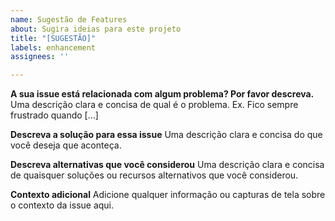 ```yaml
---
name: Sugestão de Features
about: Sugira ideias para este projeto
title: "[SUGESTÃO]"
labels: enhancement
assignees: ''

---
```


**A sua issue está relacionada com algum problema? Por favor descreva.**
Uma descrição clara e concisa de qual é o problema. Ex. Fico sempre frustrado quando [...]

**Descreva a solução para essa issue**
Uma descrição clara e concisa do que você deseja que aconteça.

**Descreva alternativas que você considerou**
Uma descrição clara e concisa de quaisquer soluções ou recursos alternativos que você considerou.

**Contexto adicional**
Adicione qualquer informação ou capturas de tela sobre o contexto da issue aqui.
